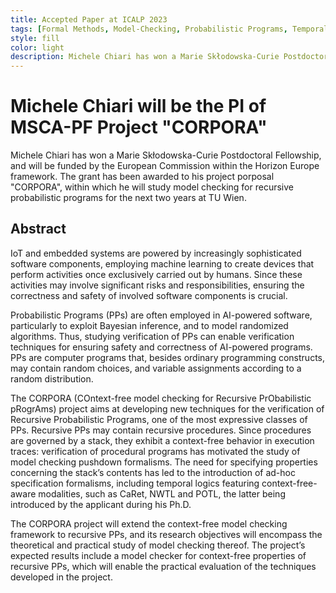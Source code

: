 ```yaml
---
title: Accepted Paper at ICALP 2023
tags: [Formal Methods, Model-Checking, Probabilistic Programs, Temporal Logic]
style: fill
color: light
description: Michele Chiari has won a Marie Skłodowska-Curie Postdoctoral Fellowship, and will be funded by the European Commission within the Horizon Europe framework
---
```


# Michele Chiari will be the PI of MSCA-PF Project "CORPORA"

Michele Chiari has won a Marie Skłodowska-Curie Postdoctoral Fellowship, and will be funded by the European Commission within the Horizon Europe framework.
The grant has been awarded to his project porposal "CORPORA", within which he will study model checking for recursive probabilistic programs for the next two years at TU Wien.

## Abstract

IoT and embedded systems are powered by increasingly sophisticated software components, employing machine learning to create devices that perform activities once exclusively carried out by humans. Since these activities may involve significant risks and responsibilities, ensuring the correctness and safety of involved software components is crucial.

Probabilistic Programs (PPs) are often employed in AI-powered software, particularly to exploit Bayesian inference, and to model randomized algorithms. Thus, studying verification of PPs can enable verification techniques for ensuring safety and correctness of AI-powered programs. PPs are computer programs that, besides ordinary programming constructs, may contain random choices, and variable assignments according to a random distribution.

The CORPORA (COntext-free model checking for Recursive PrObabilistic pRogrAms) project aims at developing new techniques for the verification of Recursive Probabilistic Programs, one of the most expressive classes of PPs. Recursive PPs may contain recursive procedures. Since procedures are governed by a stack, they exhibit a context-free behavior in execution traces: verification of procedural programs has motivated the study of model checking pushdown formalisms. The need for specifying properties concerning the stack’s contents has led to the introduction of ad-hoc specification formalisms, including temporal logics featuring context-free-aware modalities, such as CaRet, NWTL and POTL, the latter being introduced by the applicant during his Ph.D.

The CORPORA project will extend the context-free model checking framework to recursive PPs, and its research objectives will encompass the theoretical and practical study of model checking thereof. The project’s expected results include a model checker for context-free properties of recursive PPs, which will enable the practical evaluation of the techniques developed in the project.
